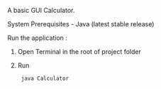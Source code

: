 A basic GUI Calculator.

System Prerequisites - Java (latest stable release) 

Run the application :
1. Open Terminal in the root of project folder
2. Run 

        java Calculator